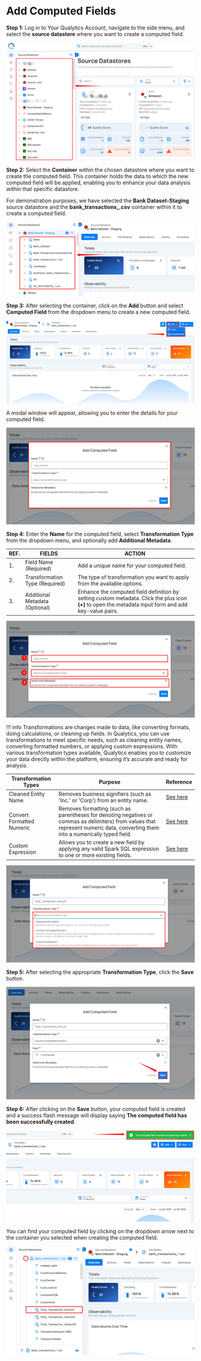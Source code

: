 # Add Computed Fields

**Step 1:** Log in to Your Qualytics Account, navigate to the side menu, and select the **source datastore** where you want to create a computed field.

![datastore](../assets/container/computed-field/datastore-light-1.png)

**Step 2:** Select the **Container** within the chosen datastore where you want to create the computed field. This container holds the data to which the new computed field will be applied, enabling you to enhance your data analysis within that specific datastore.

For demonstration purposes, we have selected the **Bank Dataset-Staging** source datastore and the **bank_transactions_.csv** container within it to create a computed field.

![container](../assets/container/computed-field/container-light-2.png)

**Step 3:** After selecting the container, click on the **Add** button and select **Computed Field** from the dropdown menu to create a new computed field. 

![computed-field](../assets/container/computed-field/computed-field-light-3.png)

A modal window will appear, allowing you to enter the details for your computed field. 

![add-field](../assets/container/computed-field/add-field-light-4.png)

**Step 4:** Enter the **Name** for the computed field, select **Transformation Type** from the dropdown menu, and optionally add **Additional Metadata**.

| REF. | FIELDS | ACTION |
|------|--------|--------|
| 1. | Field Name (Required) | Add a unique name for your computed field. |
| 2. | Transformation Type (Required) | The type of transformation you want to apply from the available options. |
| 3. | Additional Metadata (Optional) | Enhance the computed field definition by setting custom metadata. Click the plus icon **(+)** to open the metadata input form and add key-value pairs. |

![fields](../assets/container/computed-field/fields-light-1.png)

!!! info
    Transformations are changes made to data, like converting formats, doing calculations, or cleaning up fields. In Qualytics, you can use transformations to meet specific needs, such as cleaning entity names, converting formatted numbers, or applying custom expressions. With various transformation types available, Qualytics enables you to customize your data directly within the platform, ensuring it’s accurate and ready for analysis.

| Transformation Types | Purpose | Reference |
|------|--------|---------|
| Cleaned Entity Name | Removes business signifiers (such as 'Inc.' or 'Corp') from an entity name. | [See here](../container/transformation-types.md#cleaned-entity-name) |
| Convert Formatted Numeric | Removes formatting (such as parentheses for denoting negatives or commas as delimiters) from values that represent numeric data, converting them into a numerically typed field. | [See here](../container/transformation-types.md#convert-formatted-numeric) |
| Custom Expression | Allows you to create a new field by applying any valid Spark SQL expression to one or more existing fields. | [See here](../container/transformation-types.md#custom-expression) |

![transformation-type](../assets/container/computed-field/transformation-type-light-5.png)

**Step 5:** After selecting the appropriate **Transformation Type**, click the **Save** button.

![save](../assets/container/computed-field/save-light-6.png)

**Step 6:** After clicking on the **Save** button, your computed field is created and a success flash message will display saying **The computed field has been successfully created**.

![success](../assets/container/computed-field/success-light-7.png)

You can find your computed field by clicking on the dropdown arrow next to the container you selected when creating the computed field.

![field-created](../assets/container/computed-field/field-created-light-8.png)
